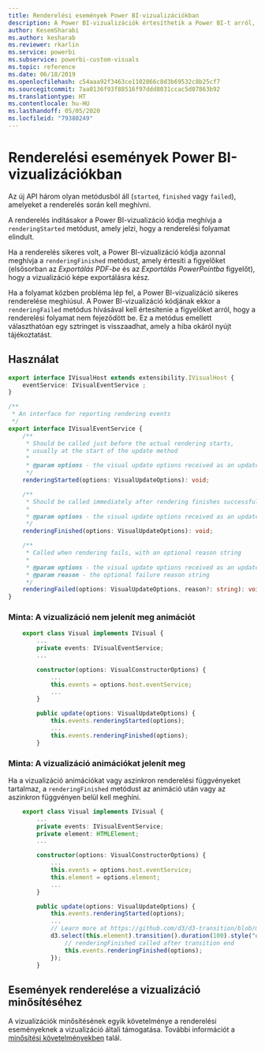 ```yaml
---
title: Renderelési események Power BI-vizualizációkban
description: A Power BI-vizualizációk értesíthetik a Power BI-t arról, hogy készek a PowerPointba vagy PDF-fájlba exportálásra.
author: KesemSharabi
ms.author: kesharab
ms.reviewer: rkarlin
ms.service: powerbi
ms.subservice: powerbi-custom-visuals
ms.topic: reference
ms.date: 06/18/2019
ms.openlocfilehash: c54aaa92f3463ce1102866c8d3b69532c8b25cf7
ms.sourcegitcommit: 7aa0136f93f88516f97ddd8031ccac5d07863b92
ms.translationtype: HT
ms.contentlocale: hu-HU
ms.lasthandoff: 05/05/2020
ms.locfileid: "79380249"
---
```

# <a name="render-events-in-power-bi-visuals"></a>Renderelési események Power BI-vizualizációkban

Az új API három olyan metódusból áll (`started`, `finished` vagy `failed`), amelyeket a renderelés során kell meghívni.

A renderelés indításakor a Power BI-vizualizáció kódja meghívja a `renderingStarted` metódust, amely jelzi, hogy a renderelési folyamat elindult.

Ha a renderelés sikeres volt, a Power BI-vizualizáció kódja azonnal meghívja a `renderingFinished` metódust, amely értesíti a figyelőket (elsősorban az *Exportálás PDF-be* és az *Exportálás PowerPointba* figyelőt), hogy a vizualizáció képe exportálásra kész.

Ha a folyamat közben probléma lép fel, a Power BI-vizualizáció sikeres renderelése meghiúsul. A Power BI-vizualizáció kódjának ekkor a `renderingFailed` metódus hívásával kell értesítenie a figyelőket arról, hogy a renderelési folyamat nem fejeződött be. Ez a metódus emellett választhatóan egy sztringet is visszaadhat, amely a hiba okáról nyújt tájékoztatást.

## <a name="usage"></a>Használat

```typescript
export interface IVisualHost extends extensibility.IVisualHost {
    eventService: IVisualEventService ;
}

/**
 * An interface for reporting rendering events
 */
export interface IVisualEventService {
    /**
     * Should be called just before the actual rendering starts, 
     * usually at the start of the update method
     *
     * @param options - the visual update options received as an update parameter
     */
    renderingStarted(options: VisualUpdateOptions): void;

    /**
     * Should be called immediately after rendering finishes successfully
     * 
     * @param options - the visual update options received as an update parameter
     */
    renderingFinished(options: VisualUpdateOptions): void;

    /**
     * Called when rendering fails, with an optional reason string
     * 
     * @param options - the visual update options received as an update parameter
     * @param reason - the optional failure reason string
     */
    renderingFailed(options: VisualUpdateOptions, reason?: string): void;
}
```

### <a name="sample-the-visual-displays-no-animations"></a>Minta: A vizualizáció nem jelenít meg animációt

```typescript
    export class Visual implements IVisual {
        ...
        private events: IVisualEventService;
        ...

        constructor(options: VisualConstructorOptions) {
            ...
            this.events = options.host.eventService;
            ...
        }

        public update(options: VisualUpdateOptions) {
            this.events.renderingStarted(options);
            ...
            this.events.renderingFinished(options);
        }
```

### <a name="sample-the-visual-displays-animations"></a>Minta: A vizualizáció animációkat jelenít meg

Ha a vizualizáció animációkat vagy aszinkron renderelési függvényeket tartalmaz, a `renderingFinished` metódust az animáció után vagy az aszinkron függvényen belül kell meghíni.

```typescript
    export class Visual implements IVisual {
        ...
        private events: IVisualEventService;
        private element: HTMLElement;
        ...

        constructor(options: VisualConstructorOptions) {
            ...
            this.events = options.host.eventService;
            this.element = options.element;
            ...
        }

        public update(options: VisualUpdateOptions) {
            this.events.renderingStarted(options);
            ...
            // Learn more at https://github.com/d3/d3-transition/blob/master/README.md#transition_end
            d3.select(this.element).transition().duration(100).style("opacity","0").end().then(() => {
                // renderingFinished called after transition end
                this.events.renderingFinished(options);
            });
        }
```

## <a name="rendering-events-for-visual-certification"></a>Események renderelése a vizualizáció minősítéséhez

A vizualizációk minősítésének egyik követelménye a renderelési eseményeknek a vizualizáció általi támogatása. További információt a [minősítési követelményekben](power-bi-custom-visuals-certified.md#certification-requirements) talál.
